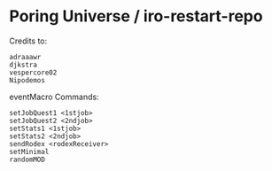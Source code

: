 # Poring Universe / iro-restart-repo

Credits to:
```
adraaawr
djkstra
vespercore02
Nipodemos
```

eventMacro Commands:
```
setJobQuest1 <1stjob>
setJobQuest2 <2ndjob>
setStats1 <1stjob>
setStats2 <2ndjob>
sendRodex <rodexReceiver>
setMinimal
randomMOD
```